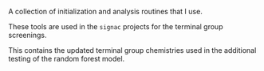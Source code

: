 A collection of initialization and analysis routines that I use.

These tools are used in the `signac` projects for the terminal group screenings.

This contains the updated terminal group chemistries used in the additional testing of the random forest model.
